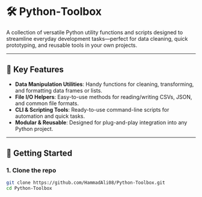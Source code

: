 # 🛠️ Python‑Toolbox

A collection of versatile Python utility functions and scripts designed to streamline everyday development tasks—perfect for data cleaning, quick prototyping, and reusable tools in your own projects.

---

## 🚀 Key Features

- **Data Manipulation Utilities**: Handy functions for cleaning, transforming, and formatting data frames or lists.
- **File I/O Helpers**: Easy-to-use methods for reading/writing CSVs, JSON, and common file formats.
- **CLI & Scripting Tools**: Ready-to-use command-line scripts for automation and quick tasks.
- **Modular & Reusable**: Designed for plug-and-play integration into any Python project.

---

## 🔧 Getting Started

### 1. Clone the repo
```bash
git clone https://github.com/HammadAli08/Python-Toolbox.git
cd Python-Toolbox
